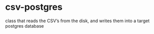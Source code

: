 # csv-postgres
class that reads the CSV’s from the disk, and writes them into a target postgres database
